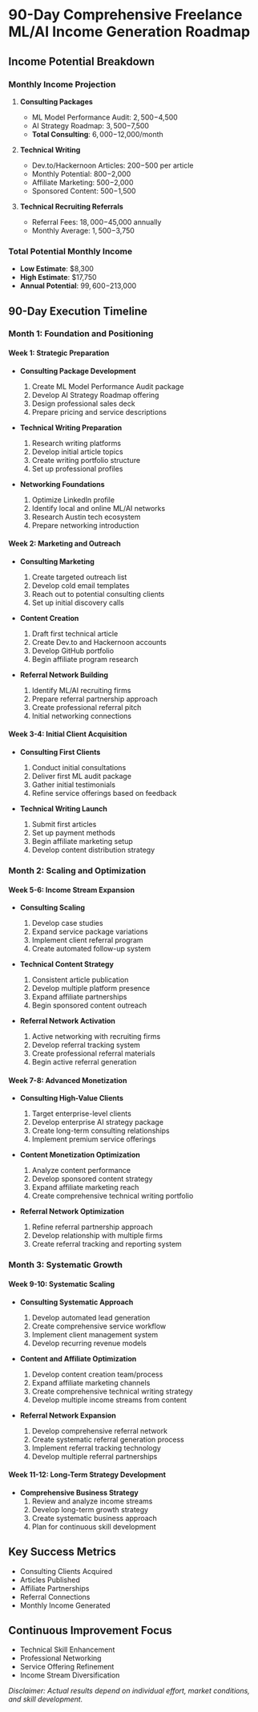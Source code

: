 # 90-Day Comprehensive Freelance ML/AI Income Generation Roadmap

## Income Potential Breakdown
### Monthly Income Projection
1. **Consulting Packages**
   - ML Model Performance Audit: $2,500-$4,500
   - AI Strategy Roadmap: $3,500-$7,500
   - **Total Consulting**: $6,000-$12,000/month

2. **Technical Writing**
   - Dev.to/Hackernoon Articles: $200-$500 per article
   - Monthly Potential: $800-$2,000
   - Affiliate Marketing: $500-$2,000
   - Sponsored Content: $500-$1,500

3. **Technical Recruiting Referrals**
   - Referral Fees: $18,000-$45,000 annually
   - Monthly Average: $1,500-$3,750

### Total Potential Monthly Income
- **Low Estimate**: $8,300
- **High Estimate**: $17,750
- **Annual Potential**: $99,600-$213,000

## 90-Day Execution Timeline

### Month 1: Foundation and Positioning

#### Week 1: Strategic Preparation
- **Consulting Package Development**
  1. Create ML Model Performance Audit package
  2. Develop AI Strategy Roadmap offering
  3. Design professional sales deck
  4. Prepare pricing and service descriptions

- **Technical Writing Preparation**
  1. Research writing platforms
  2. Develop initial article topics
  3. Create writing portfolio structure
  4. Set up professional profiles

- **Networking Foundations**
  1. Optimize LinkedIn profile
  2. Identify local and online ML/AI networks
  3. Research Austin tech ecosystem
  4. Prepare networking introduction

#### Week 2: Marketing and Outreach
- **Consulting Marketing**
  1. Create targeted outreach list
  2. Develop cold email templates
  3. Reach out to potential consulting clients
  4. Set up initial discovery calls

- **Content Creation**
  1. Draft first technical article
  2. Create Dev.to and Hackernoon accounts
  3. Develop GitHub portfolio
  4. Begin affiliate program research

- **Referral Network Building**
  1. Identify ML/AI recruiting firms
  2. Prepare referral partnership approach
  3. Create professional referral pitch
  4. Initial networking connections

#### Week 3-4: Initial Client Acquisition
- **Consulting First Clients**
  1. Conduct initial consultations
  2. Deliver first ML audit package
  3. Gather initial testimonials
  4. Refine service offerings based on feedback

- **Technical Writing Launch**
  1. Submit first articles
  2. Set up payment methods
  3. Begin affiliate marketing setup
  4. Develop content distribution strategy

### Month 2: Scaling and Optimization

#### Week 5-6: Income Stream Expansion
- **Consulting Scaling**
  1. Develop case studies
  2. Expand service package variations
  3. Implement client referral program
  4. Create automated follow-up system

- **Technical Content Strategy**
  1. Consistent article publication
  2. Develop multiple platform presence
  3. Expand affiliate partnerships
  4. Begin sponsored content outreach

- **Referral Network Activation**
  1. Active networking with recruiting firms
  2. Develop referral tracking system
  3. Create professional referral materials
  4. Begin active referral generation

#### Week 7-8: Advanced Monetization
- **Consulting High-Value Clients**
  1. Target enterprise-level clients
  2. Develop enterprise AI strategy package
  3. Create long-term consulting relationships
  4. Implement premium service offerings

- **Content Monetization Optimization**
  1. Analyze content performance
  2. Develop sponsored content strategy
  3. Expand affiliate marketing reach
  4. Create comprehensive technical writing portfolio

- **Referral Network Optimization**
  1. Refine referral partnership approach
  2. Develop relationship with multiple firms
  3. Create referral tracking and reporting system

### Month 3: Systematic Growth

#### Week 9-10: Systematic Scaling
- **Consulting Systematic Approach**
  1. Develop automated lead generation
  2. Create comprehensive service workflow
  3. Implement client management system
  4. Develop recurring revenue models

- **Content and Affiliate Optimization**
  1. Develop content creation team/process
  2. Expand affiliate marketing channels
  3. Create comprehensive technical writing strategy
  4. Develop multiple income streams from content

- **Referral Network Expansion**
  1. Develop comprehensive referral network
  2. Create systematic referral generation process
  3. Implement referral tracking technology
  4. Develop multiple referral partnerships

#### Week 11-12: Long-Term Strategy Development
- **Comprehensive Business Strategy**
  1. Review and analyze income streams
  2. Develop long-term growth strategy
  3. Create systematic business approach
  4. Plan for continuous skill development

## Key Success Metrics
- Consulting Clients Acquired
- Articles Published
- Affiliate Partnerships
- Referral Connections
- Monthly Income Generated

## Continuous Improvement Focus
- Technical Skill Enhancement
- Professional Networking
- Service Offering Refinement
- Income Stream Diversification

*Disclaimer: Actual results depend on individual effort, market conditions, and skill development.*